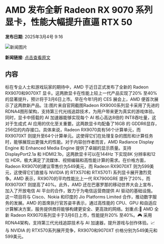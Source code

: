 # ​AMD 发布全新 Radeon RX 9070 系列显卡，性能大幅提升直逼 RTX 50

**发布日期**: 2025年3月4号 9:16

![新闻图片](https://upload.chinaz.com/2025/0304/6387667657698954055103378.png)

**新闻链接**: [点击查看原文](https://www.aibase.com/zh/news/15901)

## 内容

标在专业人士和游戏玩家的期待中，AMD 于近日正式发布了全新的 Radeon RX9070和9070XT 显卡。这两款显卡在性能上较上一代产品实现了20% 至40% 的显著提升，预计将于3月6日上市。早在今年1月的 CES 展会上，AMD 便首次展示了这两款新产品。注:图片来自官网截图Radeon RX9000系列显卡采用了先进的 RDNA4图形架构，支持第三代光线追踪技术，为用户带来更为真实的游戏体验。同时，显卡中搭载的 AI 加速器能够实现每个 AI 核心高达8倍的 INT8吞吐量，这对于生成式 AI 应用的优化至关重要。这两款显卡均配备了16GB 的 GDDR6显存，256位的内存接口。具体来说，Radeon RX9070具有56个计算单元，而 RX9070XT 则提升至64个计算单元。这使得它们在处理复杂的图形和计算任务时，能够展现出更强大的性能。对于内容创作者而言，AMD Radiance Display Engine 和 Enhanced Media Engine 提供了卓越的显示质量。支持 DisplayPort2.1a 和 HDMI2.1b，这两款显卡可以在144Hz 下实现8K 分辨率和12位 HDR，极大满足了流媒体、视频编辑和高性能计算的需求。在价格方面，Radeon RX9070的建议零售价为549美元，而 Radeon RX9070XT 则为599美元，这使得它们直接与 NVIDIA 的 RTX570和 RTX570Ti 系列显卡展开激烈竞争。AMD 表示，RX9070的平均性能比上一代 RX7900GRE 提升了20%，而 RX9070XT 则提高了40%。此外，AMD 还在巴塞罗那的移动世界大会上宣布，加入了开放电信 AI 平台的合作，致力于为电信运营商提供 AI 驱动的基础设施。这一项目将与 Cisco、Nokia 和印度的 Jio Platforms Limited 合作，推动数字服务的发展。AMD 的首席执行官苏姿丰表示，通过高性能的 CPU、GPU 和自适应计算解决方案，服务提供商将能够构建更安全、更高效的网络。划重点:🌟 AMD 全新 Radeon RX9070系列显卡于3月6日上市，性能提升20% 至40%。🎮 采用 RDNA4架构，支持第三代光线追踪技术与 AI 加速器，提升游戏与创作体验。📈 与 NVIDIA 的 RTX570系列展开竞争，RX9070和9070XT 价格分别为549美元和599美元。
